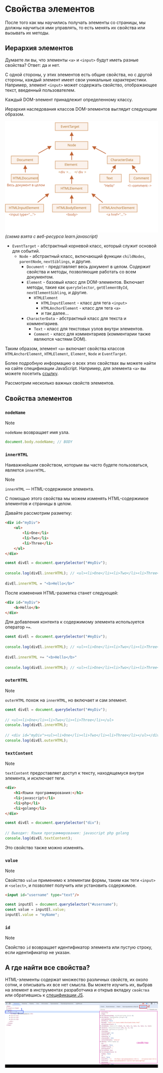 # Свойства элементов

После того как мы научились получать элементы со страницы, мы должны научиться ими управлять, то есть менять их свойства или вызывать их методы.

## Иерархия элементов

Думаете ли вы, что элементы `<a>` и `<input>` будут иметь разные свойства? Ответ: да и нет. 

С одной стороны, у этих элементов есть общие свойства, но с другой стороны, каждый элемент имеет свои уникальные характеристики. Например, элемент `<input>` может содержать свойство, отображающее текст, введенный пользователем.

Каждый DOM-элемент принадлежит определенному классу.

Иерархия наследования классов DOM-элементов выглядит следующим образом.

![dom_hierarchy.svg](../../_images/dom_hierarchy.svg)
_(схема взята с веб-ресурса learn.javascript)_

* `EventTarget` - абстрактный корневой класс, который служит основой для событий.
    * `Node` - абстрактный класс, включающий функции `childNodes`, `parentNode`, `nextSiblings`, и другие.
        * `Document` - представляет весь документ в целом. Содержит свойства и методы, позволяющие работать со всем документом.
        * `Element` - базовый класс для DOM-элементов. Включает методы, такие как `querySelector`, `getElementById`, `nextElementSibling`, и другие.
            * `HTMLElement`
                * `HTMLInputElement` - класс для тега `<input>`
                * `HTMLAnchorElement` - класс для тега `<a>`
                * и так далее...
        * `CharacterData` - абстрактный класс для текста и комментариев.
            * `Text` - класс для текстовых узлов внутри элементов.
            * `Comment` - класс для комментариев (комментарии также являются частями DOM).

Таким образом, элемент `<a>` включает свойства классов `HTMLAnchorElement`, `HTMLElement`, `Element`, `Node` и `EventTarget`.

Более подробную информацию о всех этих свойствах вы можете найти на сайте спецификации JavaScript. Например, для элемента `<a>` вы можете посетить [ссылку](https://html.spec.whatwg.org/multipage/semantics.html#htmlanchorelement).

Рассмотрим несколько важных свойств элементов.

## Свойства элементов

### `nodeName`

> [!NOTE]
> `nodeName` возвращает имя узла.

```js
document.body.nodeName; // BODY
```

### `innerHTML`

Наиважнейшим свойством, которым вы часто будете пользоваться, является `innerHTML`.

> [!NOTE]
> `innerHTML` — HTML-содержимое элемента.

С помощью этого свойства мы можем изменять HTML-содержимое элементов и страницы в целом.

Давайте рассмотрим разметку:

```html
<div id="myDiv">
    <ul>
        <li>One</li>
        <li>Two</li>
        <li>Three</li>
    </ul>
</div>
```

```js
const divEl = document.querySelector("#myDiv");

console.log(divEl.innerHTML); // <ul><li>One</li><li>Two</li><li>Three</li></ul>

divEl.innerHTML = "<b>Hello</b>"
```

После изменения HTML-разметка станет следующей:
```html
<div id="myDiv">
    <b>Hello</b>
</div>
```
Для добавления контента к содержимому элемента используется оператор `+=`.

```js
const divEl = document.querySelector("#myDiv");

console.log(divEl.innerHTML); // <ul><li>One</li><li>Two</li><li>Three</li></ul>

divEl.innerHTML += "<b>Hello</b>"

console.log(divEl.innerHTML); // <ul><li>One</li><li>Two</li><li>Three</li></ul><b>Hello</b>
```

### `outerHTML`

> [!NOTE]
> `outerHTML` похож на `innerHTML`, но включает и сам элемент.

```js
const divEl = document.querySelector("#myDiv");

// <ul><li>One</li><li>Two</li><li>Three</li></ul>
console.log(divEl.innerHTML);

// <div id="myDiv"><ul><li>One</li><li>Two</li><li>Three</li></ul></div>
console.log(divEl.outerHTML); 
```

### `textContent`

> [!NOTE]
> `textContent` предоставляет доступ к тексту, находящемуся внутри элемента, и исключает теги.

```html
<div>
    <h1>Языки программирования:</h1>
    <li>javascript</li>
    <li>php</li>
    <li>golang</li>
</div>
```

```js
const divEl = document.querySelector("div");

// Выводит: Языки программирования: javascript php golang
console.log(divEl.textContent); 
```

Это свойство также можно изменять.

### `value`

> [!NOTE]
> Свойство `value` применимо к элементам формы, таким как теги `<input>` и `<select>`, и позволяет получить или установить содержимое.

```html
<input id="username" type="text"/>
```

```js
const inputEl = document.querySelector("#username");
const value = inputEl.value;
inputEl.value = "myName";
```

### `id`

> [!NOTE]
> Свойство `id` возвращает идентификатор элемента или пустую строку, если идентификатор не указан.

## А где найти все свойства?

HTML-элементы содержат множество различных свойств, их около сотни, и описывать их все нет смысла. Вы можете изучить их, выбрав на элемент в инструментах разработчика и открыв вкладку `свойства` или обратившись к [спецификации JS](https://html.spec.whatwg.org/#htmlinputelement).

![Element Properties](../../_images/element_properties.png)